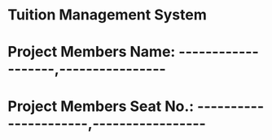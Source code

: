# Tuition Management System 
# Project Members Name: -------------------,----------------
# Project Members Seat No.: ----------------------,-----------------




